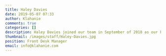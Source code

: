 ```yaml
---
title: Haley Davies
date: 2019-05-07 07:33
author: Klahanie
comments: true
categories: []
description: Haley Davies joined our team in September of 2018 as our Front Office Manager. She is an Issaquah native, living in the area for 20+ years. She came to us with an extensive background in Property Management, where she previously managed multiple apartments complexes in Seattle WA. Her true passion though is working with horses. She has ridden and shown horses her entire life and spends any free time she has in the barn!
thumbnail: /images/staff/Haley-Davies.jpg
position: Front Desk Manager
email: info@klahanie.com
---
```


